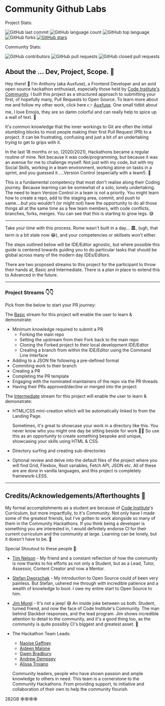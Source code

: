 # Community Github Labs

Project Stats:

![GitHub last commit](https://img.shields.io/github/last-commit/auxfuse/hackathon-git-labs?label=Last%20Commit&color=94ebf1)
![GitHub language count](https://img.shields.io/github/languages/count/auxfuse/hackathon-git-labs?label=Languages&color=072c30)
![GitHub top language](https://img.shields.io/github/languages/top/auxfuse/hackathon-git-labs?color=94ebf1)
![GitHub forks](https://img.shields.io/github/forks/auxfuse/hackathon-git-labs?label=Forks&color=1f5d64)
[![GitHub stars](https://img.shields.io/github/stars/auxfuse/hackathon-git-labs?label=Stars)](https://github.com/auxfuse/hackathon-git-labs/stargazers)

Community Stats:

![GitHub contributors](https://img.shields.io/github/contributors/auxfuse/hackathon-git-labs?label=Contributors&color=94ebf1)
![GitHub pull requests](https://img.shields.io/github/issues-pr-raw/auxfuse/hackathon-git-labs?label=Open%20Pull%20Requests&color=072c30)
![GitHub closed pull requests](https://img.shields.io/github/issues-pr-closed-raw/auxfuse/hackathon-git-labs?label=Closed%20Pull%20Requests&color=94ebf1)

## About the ... Dev, Project, Scope. 🤔

Hey there! 👋 I'm Anthony (aka Auxfuse), a Frontend Developer and an avid open source hackathon enthusiast, especially those held by [Code Institute's Community](https://codeinstitute.net/ie/). I built this project as a structured approach to submitting your first, of hopefully many, Pull Requests to Open Source. To learn more about me and follow my other work, click here 👉 [Auxfuse](https://github.com/auxfuse). One small tidbit about me, I love Emojis, they are so damn colorful and can really help to spice up a wall of text. 📃

It's common knowledge that the inner workings to Git are often the initial stumbling blocks to most people making their first Pull Request (PR) to a project. It can be frustrating, confusing and just a bit of an undertaking trying to get to grips with it.

In the last 18 months or so, (2020/2021), Hackathons became a regular routine of mine. Not because it was code/programming, but because it was an avenue for me to challenge myself. Not just with my code, but with my Social Skills, working in a team environment, working alone on tasks in a sprint, and you guessed it.....Version Control (especially with a team!). 🔀

This is a fundamental competency that most don't realise along their Coding journey. Because learning can be somewhat of a solo, lonely undertaking. The need to learn Version Control in a team is not a priority. You might learn how to create a repo, add to the staging area, commit, and push to same....but you wouldn't (or might not) have the opportunity to do all those things all at the same time as a few team members, with code conflicts, branches, forks, merges. You can see that this is starting to grow legs. 😅

--- --- --- --- --- --- --- ---

Take your time with this process. Rome wasn't built in a day... 🏛, (ugh, that term is a bit stale now 😂), and your competencies or skillsets won't either.

The steps outlined below will be IDE/Editor agnostic, but where possible this guide is centered towards guiding you to do particular tasks that should be global across many of the modern day IDEs/Editors.

There are two proposed streams to this project for the participant to throw their hands at, Basic and Intermediate. There is a plan in place to extend this to Advanced in the future.

--- 

### Project Streams 👇👇

Pick from the below to start your PR journey:

The [Basic](basic.md) stream for this project will enable the user to learn & demonstrate:
- Minimum knowledge required to submit a PR
    - Forking the main repo
    - Setting the upstream from their Fork back to the main repo
    - Cloning the Forked project to their local development IDE/Editor
    - Creating a branch from within the IDE/Editor using the Command Line Interface
- Adding to a JSON file following a pre-defined format
- Commiting work to their branch
- Creating a PR
- Completing the PR template
- Engaging with the nominated maintainers of the repo via the PR threads
- Having their PRs approved/decline or merged into the project

The [Intermediate](intermediate.md) stream for this project will enable the user to learn & demonstrate:
- HTML/CSS mini-creation which will be automatically linked to from the Landing Page.

    Sometimes, it's great to showcase your work in a directory like this. You never know who you might one day be sitting beside for work 🙂😀 So use this as an opportunity to create something bespoke and unique, showcasing your skills using HTML & CSS.

- Directory surfing and creating sub-directories
- Optional review and delve into the default files of the project where you will find Grid, Flexbox, Root variables, Fetch API, JSON etc. All of these are are done in vanilla languages, and this project is completely framework-LESS.

---

## Credits/Acknowledgements/Afterthoughts 💭

My formal accomplishments as a student are because of [Code Institute](https://codeinstitute.net/ie/)'s Curriculum, but more impactfully, to it's Community. Not only have I made some of the greatest friends, but I've gotten to work alongside so many of them in the Community Hackathons. If you think being a developer is something you are interested in, I would definitely endorse CI for their current curriculum and the community at large. Learning can be lonely, but it doesn't have to be. 🤜

Special Shoutout to these people 🙌:
- [Tim Nelson](https://github.com/TravelTimN) - My friend and a constant reflection of how the community is now thanks to his efforts as not only a Student, but as a Lead, Tutor, Assessor, Content Creator and now a Mentor.
- [Stefan Dworschak](https://github.com/stefdworschak) - My introduction to Open Source could of been very painless. But Stefan, ushered me through with incredible patience and a wealth of knowledge to boot. I owe my entire start to Open Source to him.
- [Jim Morel](https://github.com/JimLynx) - It's not a jeep! 😅 An inside joke between us both. Student, turned friend, and now the face of Code Institute's Community. The man behind Slackbot responses, and the lead program. Jim shows incredible attention to detail to the community, and it's a good thing too, as the community is quite possibly CI's biggest and greatest asset. 🤜
- The Hackathon Team Leads:
    - [Naoise Gaffney](https://github.com/NaoiseGaffney)
    - [Aideen Malone](https://github.com/AideenM12)
    - [Gwen Bradbury](https://github.com/Gwen-Bradbury)
    - [Andrew Dempsey](https://github.com/andrewdempsey2018)
    - [Alissa Troiano](https://github.com/alissatroiano)

    Community leaders, people who have shown passion and ample knowledge to others in need. This team is a cornerstone to the Community Hackathons. From providing support, to initiative and collaboration of their own to help the community flourish.


282GB 🕸🕸🕸🕸